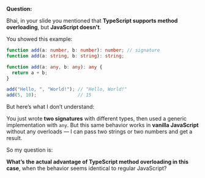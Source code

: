 **Question:**

Bhai, in your slide you mentioned that **TypeScript supports method overloading**, but **JavaScript doesn't**.

You showed this example:

```ts
function add(a: number, b: number): number; // signature
function add(a: string, b: string): string;

function add(a: any, b: any): any {
  return a + b;
}

add("Hello, ", "World!"); // "Hello, World!"
add(5, 10);               // 15
```

But here’s what I don’t understand:

You just wrote **two signatures** with different types, then used a generic implementation with `any`. But this same behavior works in **vanilla JavaScript** without any overloads — I can pass two strings or two numbers and get a result.

So my question is:

**What’s the actual advantage of TypeScript method overloading in this case**, when the behavior seems identical to regular JavaScript?
